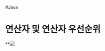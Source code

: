 #Java 
# 연산자 및 연산자 우선순위
**![](https://lh7-us.googleusercontent.com/9oeatWlb6t1_5QInZzIj1IMqTO70D99rO7VK635BL4mMFUTJ1ocj3bO6pObPCTkRcxUtZ8-pw5EjBznJGyOehwjMwN_c8cHLIJG8eWHYsHICbIqgaV9oCwU6u2N_EjLu0P9jqRCPPtDtjJ8YACSeZ14)


